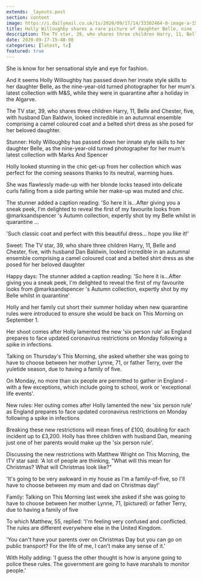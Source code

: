 ```yaml
---
extends: _layouts.post
section: content
image: https://i.dailymail.co.uk/1s/2020/09/17/14/33302464-0-image-a-15_1600350850074.jpg 
title: Holly Willoughby shares a rare picture of daughter Belle, nine 
description: The TV star, 39, who shares three children Harry, 11, Belle and Chester, five, with husband Dan Baldwin, looked incredible in an autumnal ensemble 
date: 2020-09-17-15-48-08 
categories: [latest, tv] 
featured: true 
--- 
```

She is know for her sensational style and eye for fashion. 

And it seems Holly Willoughby has passed down her innate style skills to her daughter Belle, as the nine-year-old turned photographer for her mum's latest collection with M&S, while they were in quarantine after a holiday in the Algarve.  

The TV star, 39, who shares three children Harry, 11, Belle and Chester, five, with husband Dan Baldwin, looked incredible in an autumnal ensemble comprising a camel coloured coat and a belted shirt dress as she posed for her beloved daughter.

Stunner: Holly Willoughby has passed down her innate style skills to her daughter Belle, as the nine-year-old turned photographer for her mum's latest collection with Marks And Spencer

Holly looked stunning in the chic get-up from her collection which was perfect for the coming seasons thanks to its neutral, warming hues. 

She was flawlessly made-up with her blonde locks teased into delicate curls falling from a side parting while her make-up was muted and chic. 

The stunner added a caption reading: 'So here it is...After giving you a sneak peek, I'm delighted to reveal the first of my favourite looks from @marksandspencer 's Autumn collection, expertly shot by my Belle whilst in quarantine ... 

'Such classic coat and perfect with this beautiful dress... hope you like it!' 

Sweet: The TV star, 39, who share three children Harry, 11, Belle and Chester, five, with husband Dan Baldwin, looked incredible in an autumnal ensemble comprising a camel coloured coat and a belted shirt dress as she posed for her beloved daughter

Happy days: The stunner added a caption reading: 'So here it is...After giving you a sneak peek, I'm delighted to reveal the first of my favourite looks from @marksandspencer 's Autumn collection, expertly shot by my Belle whilst in quarantine'

Holly and her family cut short their summer holiday when new quarantine rules were introduced to ensure she would be back on This Morning on September 1. 

Her shoot comes after Holly lamented the new 'six person rule' as England prepares to face updated coronavirus restrictions on Monday following a spike in infections.

Talking on Thursday's This Morning, she asked whether she was going to have to choose between her mother Lynne, 71, or father Terry, over the yuletide season, due to having a family of five.

On Monday, no more than six people are permitted to gather in England - with a few exceptions, which include going to school, work or 'exceptional life events'.

New rules: Her outing comes after Holly lamented the new 'six person rule' as England prepares to face updated coronavirus restrictions on Monday following a spike in infections

Breaking these new restrictions will mean fines of £100, doubling for each incident up to £3,200. Holly has three children with husband Dan, meaning just one of her parents would make up the 'six person rule'.

Discussing the new restrictions with Matthew Wright on This Morning, the ITV star said: 'A lot of people are thinking, "What will this mean for Christmas? What will Christmas look like?"

'It's going to be very awkward in my house as I'm a family-of-five, so I'll have to choose between my mum and dad on Christmas day!'

Family: Talking on This Morning last week she asked if she was going to have to choose between her mother Lynne, 71, (pictured) or father Terry, due to having a family of five

To which Matthew, 55, replied: 'I'm feeling very confused and conflicted. The rules are different everywhere else in the United Kingdom.

'You can't have your parents over on Christmas Day but you can go on public transport? For the life of me, I can't make any sense of it.'

With Holly adding: 'I guess the other thought is how is anyone going to police these rules. The government are going to have marshals to monitor people.'

